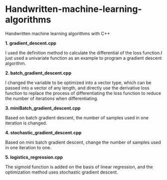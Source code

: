 # Handwritten-machine-learning-algorithms
Handwritten machine learning algorithms with C++

**1. gradient_descent.cpp**

I used the definition method to calculate the differential of the loss function.I just used a univariate function as an example to program a gradient descent algorithm.

**2. batch_gradient_descent.cpp**

I changed the variable to be optimized into a vector type, which can be passed into a vector of any length, and directly use the derivative loss function to replace the process of differentiating the loss function to reduce the number of iterations when differentiating.

**3. miniBatch_gradient_descent.cpp**

Based on batch gradient descent, the number of samples used in one iteration is changed.

**4. stochastic_gradient_descent.cpp**

Based on mini batch gradient descent, change the number of samples used in one iteration to one.

**5. logistics_regression.cpp**

The sigmoid function is added on the basis of linear regression, and the optimization method uses stochastic gradient descent.